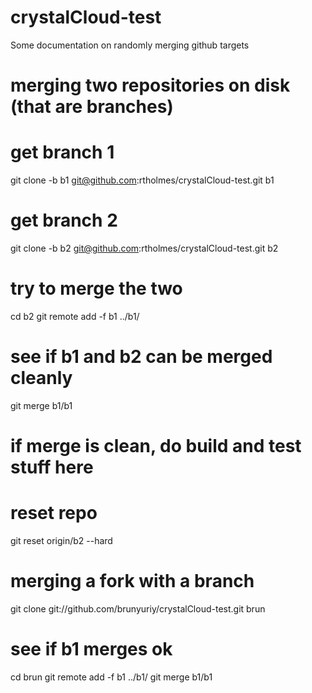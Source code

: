 crystalCloud-test
=================

Some documentation on randomly merging github targets

merging two repositories on disk (that are branches)
====

# get branch 1
git clone -b b1 git@github.com:rtholmes/crystalCloud-test.git b1

# get branch 2
git clone -b b2 git@github.com:rtholmes/crystalCloud-test.git b2

# try to merge the two
cd b2
git remote add -f b1 ../b1/

# see if b1 and b2 can be merged cleanly
git merge b1/b1

# if merge is clean, do build and test stuff here

# reset repo
git reset origin/b2 --hard

merging a fork with a branch
===

git clone git://github.com/brunyuriy/crystalCloud-test.git brun

# see if b1 merges ok
cd brun
git remote add -f b1 ../b1/
git merge b1/b1

